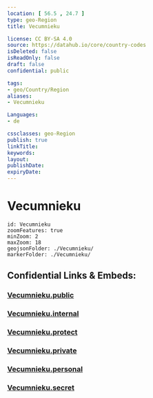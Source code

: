 ```yaml
---
location: [ 56.5 , 24.7 ] 
type: geo-Region
title: Vecumnieku

license: CC BY-SA 4.0
source: https://datahub.io/core/country-codes
isDeleted: false
isReadOnly: false
draft: false
confidential: public

tags:
- geo/Country/Region
aliases:
- Vecumnieku

Languages:
- de

cssclasses: geo-Region
publish: true
linkTitle: 
keywords: 
layout: 
publishDate: 
expiryDate: 
---
```


# Vecumnieku

```leaflet
id: Vecumnieku
zoomFeatures: true 
minZoom: 2 
maxZoom: 18
geojsonFolder: ./Vecumnieku/
markerFolder: ./Vecumnieku/
```


## Confidential Links & Embeds: 

### [Vecumnieku.public](/_public/\Earth\Continent\Europe\Europe~North\Latvia\CountiesVecumnieku.public.md) 

### [Vecumnieku.internal](/_internal/\Earth\Continent\Europe\Europe~North\Latvia\CountiesVecumnieku.internal.md) 

### [Vecumnieku.protect](/_protect/\Earth\Continent\Europe\Europe~North\Latvia\CountiesVecumnieku.protect.md) 

### [Vecumnieku.private](/_private/\Earth\Continent\Europe\Europe~North\Latvia\CountiesVecumnieku.private.md) 

### [Vecumnieku.personal](/_personal/\Earth\Continent\Europe\Europe~North\Latvia\CountiesVecumnieku.personal.md) 

### [Vecumnieku.secret](/_secret/\Earth\Continent\Europe\Europe~North\Latvia\CountiesVecumnieku.secret.md)

